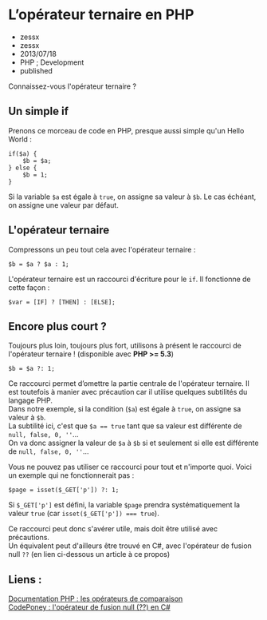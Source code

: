 # L’opérateur ternaire en PHP
- zessx
- zessx
- 2013/07/18
- PHP ; Development
- published

Connaissez-vous l'opérateur ternaire ?

## Un simple if

Prenons ce morceau de code en PHP, presque aussi simple qu'un Hello World :

	if($a) {
		$b = $a;
	} else {
		$b = 1;
	}

Si la variable `$a` est égale à `true`, on assigne sa valeur à `$b`. Le cas échéant, on assigne une valeur par défaut.

## L'opérateur ternaire

Compressons un peu tout cela avec l'opérateur ternaire :

	$b = $a ? $a : 1;

L'opérateur ternaire est un raccourci d'écriture pour le `if`. Il fonctionne de cette façon :

	$var = [IF] ? [THEN] : [ELSE];

## Encore plus court ?

Toujours plus loin, toujours plus fort, utilisons à présent le raccourci de l'opérateur ternaire ! (disponible avec **PHP >= 5.3**)

	$b = $a ?: 1;

Ce raccourci permet d’omettre la partie centrale de l'opérateur ternaire. Il est toutefois à manier avec précaution car il utilise quelques subtilités du langage PHP.   
Dans notre exemple, si la condition (`$a`) est égale à `true`, on assigne sa valeur à `$b`.   
La subtilité ici, c'est que `$a == true` tant que sa valeur est différente de `null, false, 0, ''`...   
On va donc assigner la valeur de `$a` à `$b` si et seulement si elle est différente de `null, false, 0, ''`...   

Vous ne pouvez pas utiliser ce raccourci pour tout et n'importe quoi. Voici un exemple qui ne fonctionnerait pas :

	$page = isset($_GET['p']) ?: 1;

Si `$_GET['p']` est défini, la variable `$page` prendra systématiquement la valeur `true` (car `isset($_GET['p']) === true`).

Ce raccourci peut donc s'avérer utile, mais doit être utilisé avec précautions.   
Un équivalent peut d'ailleurs être trouvé en C#, avec l'opérateur de fusion null `??` (en lien ci-dessous un article à ce propos)

## Liens :
[Documentation PHP : les opérateurs de comparaison](http://php.net/manual/fr/language.operators.comparison.php)   
[CodePoney : l'opérateur de fusion null (??) en C#](http://codeponey.blogspot.fr/2013/06/loperateur-de-fusion-null.html)   